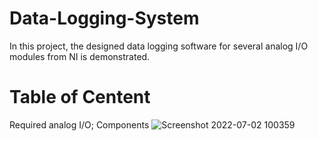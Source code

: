 # Data-Logging-System
In this project, the designed data logging software for several analog I/O modules from NI is demonstrated.
# Table of Centent
Required analog I/O;
Components
![Screenshot 2022-07-02 100359](https://user-images.githubusercontent.com/108043716/177007909-15c4b88c-8eb6-4821-aa9d-c43253291346.png)
